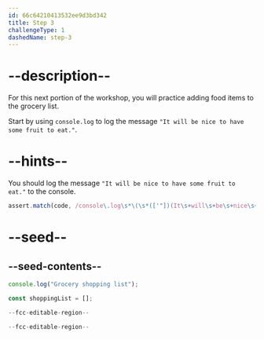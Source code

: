 ```yaml
---
id: 66c64210413532ee9d3bd342
title: Step 3
challengeType: 1
dashedName: step-3
---
```


# --description--

For this next portion of the workshop, you will practice adding food items to the grocery list.

Start by using `console.log` to log the message `"It will be nice to have some fruit to eat."`. 

# --hints--

You should log the message `"It will be nice to have some fruit to eat."` to the console.

```js
assert.match(code, /console\.log\s*\(\s*(['"])(It\s+will\s+be\s+nice\s+to\s+have\s+some\s+fruit\s+to\s+eat\.)\1\s*\)\s*;?/);
```

# --seed--

## --seed-contents--

```js
console.log("Grocery shopping list");

const shoppingList = [];

--fcc-editable-region--

--fcc-editable-region--
```
